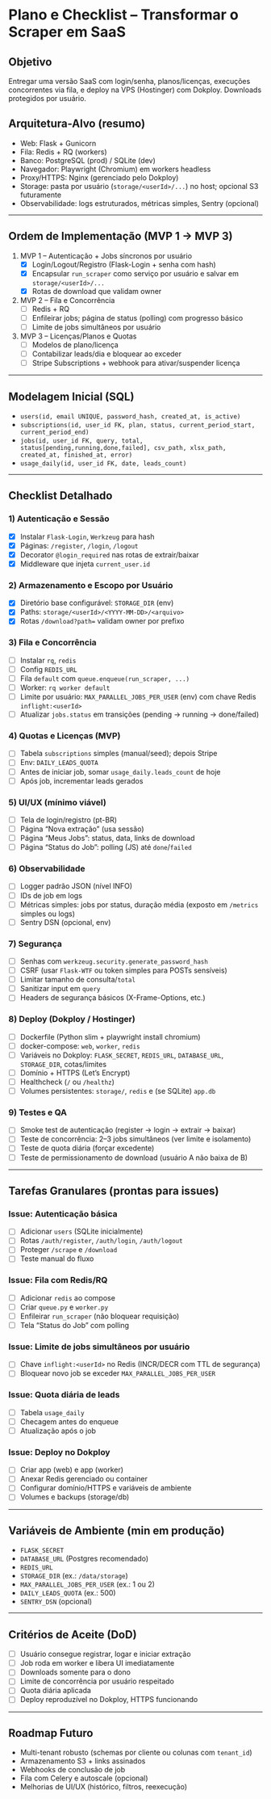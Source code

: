 # Plano e Checklist – Transformar o Scraper em SaaS

## Objetivo
Entregar uma versão SaaS com login/senha, planos/licenças, execuções concorrentes via fila, e deploy na VPS (Hostinger) com Dokploy. Downloads protegidos por usuário.

## Arquitetura-Alvo (resumo)
- Web: Flask + Gunicorn
- Fila: Redis + RQ (workers)
- Banco: PostgreSQL (prod) / SQLite (dev)
- Navegador: Playwright (Chromium) em workers headless
- Proxy/HTTPS: Nginx (gerenciado pelo Dokploy)
- Storage: pasta por usuário (`storage/<userId>/...`) no host; opcional S3 futuramente
- Observabilidade: logs estruturados, métricas simples, Sentry (opcional)

---

## Ordem de Implementação (MVP 1 → MVP 3)
1) MVP 1 – Autenticação + Jobs síncronos por usuário
   - [x] Login/Logout/Registro (Flask-Login + senha com hash)
   - [x] Encapsular `run_scraper` como serviço por usuário e salvar em `storage/<userId>/...`
   - [x] Rotas de download que validam owner
2) MVP 2 – Fila e Concorrência
   - [ ] Redis + RQ
   - [ ] Enfileirar jobs; página de status (polling) com progresso básico
   - [ ] Limite de jobs simultâneos por usuário
3) MVP 3 – Licenças/Planos e Quotas
   - [ ] Modelos de plano/licença
   - [ ] Contabilizar leads/dia e bloquear ao exceder
   - [ ] Stripe Subscriptions + webhook para ativar/suspender licença

---

## Modelagem Inicial (SQL)
- `users(id, email UNIQUE, password_hash, created_at, is_active)`
- `subscriptions(id, user_id FK, plan, status, current_period_start, current_period_end)`
- `jobs(id, user_id FK, query, total, status[pending,running,done,failed], csv_path, xlsx_path, created_at, finished_at, error)`
- `usage_daily(id, user_id FK, date, leads_count)`

---

## Checklist Detalhado

### 1) Autenticação e Sessão
- [x] Instalar `Flask-Login`, `Werkzeug` para hash
- [x] Páginas: `/register`, `/login`, `/logout`
- [x] Decorator `@login_required` nas rotas de extrair/baixar
- [x] Middleware que injeta `current_user.id`

### 2) Armazenamento e Escopo por Usuário
- [x] Diretório base configurável: `STORAGE_DIR` (env)
- [x] Paths: `storage/<userId>/<YYYY-MM-DD>/<arquivo>`
- [x] Rotas `/download?path=` validam owner por prefixo

### 3) Fila e Concorrência
- [ ] Instalar `rq`, `redis`
- [ ] Config `REDIS_URL`
- [ ] Fila `default` com `queue.enqueue(run_scraper, ...)`
- [ ] Worker: `rq worker default`
- [ ] Limite por usuário: `MAX_PARALLEL_JOBS_PER_USER` (env) com chave Redis `inflight:<userId>`
- [ ] Atualizar `jobs.status` em transições (pending → running → done/failed)

### 4) Quotas e Licenças (MVP)
- [ ] Tabela `subscriptions` simples (manual/seed); depois Stripe
- [ ] Env: `DAILY_LEADS_QUOTA`
- [ ] Antes de iniciar job, somar `usage_daily.leads_count` de hoje
- [ ] Após job, incrementar leads gerados

### 5) UI/UX (mínimo viável)
- [ ] Tela de login/registro (pt-BR)
- [ ] Página “Nova extração” (usa sessão)
- [ ] Página “Meus Jobs”: status, data, links de download
- [ ] Página “Status do Job”: polling (JS) até `done`/`failed`

### 6) Observabilidade
- [ ] Logger padrão JSON (nível INFO)
- [ ] IDs de job em logs
- [ ] Métricas simples: jobs por status, duração média (exposto em `/metrics` simples ou logs)
- [ ] Sentry DSN (opcional, env)

### 7) Segurança
- [ ] Senhas com `werkzeug.security.generate_password_hash`
- [ ] CSRF (usar `Flask-WTF` ou token simples para POSTs sensíveis)
- [ ] Limitar tamanho de consulta/`total`
- [ ] Sanitizar input em `query`
- [ ] Headers de segurança básicos (X-Frame-Options, etc.)

### 8) Deploy (Dokploy / Hostinger)
- [ ] Dockerfile (Python slim + playwright install chromium)
- [ ] docker-compose: `web`, `worker`, `redis`
- [ ] Variáveis no Dokploy: `FLASK_SECRET`, `REDIS_URL`, `DATABASE_URL`, `STORAGE_DIR`, cotas/limites
- [ ] Domínio + HTTPS (Let’s Encrypt)
- [ ] Healthcheck (`/` ou `/healthz`)
- [ ] Volumes persistentes: `storage/`, `redis` e (se SQLite) `app.db`

### 9) Testes e QA
- [ ] Smoke test de autenticação (register → login → extrair → baixar)
- [ ] Teste de concorrência: 2–3 jobs simultâneos (ver limite e isolamento)
- [ ] Teste de quota diária (forçar excedente)
- [ ] Teste de permissionamento de download (usuário A não baixa de B)

---

## Tarefas Granulares (prontas para issues)

### Issue: Autenticação básica
- [ ] Adicionar `users` (SQLite inicialmente)
- [ ] Rotas `/auth/register`, `/auth/login`, `/auth/logout`
- [ ] Proteger `/scrape` e `/download`
- [ ] Teste manual do fluxo

### Issue: Fila com Redis/RQ
- [ ] Adicionar `redis` ao compose
- [ ] Criar `queue.py` e `worker.py`
- [ ] Enfileirar `run_scraper` (não bloquear requisição)
- [ ] Tela “Status do Job” com polling

### Issue: Limite de jobs simultâneos por usuário
- [ ] Chave `inflight:<userId>` no Redis (INCR/DECR com TTL de segurança)
- [ ] Bloquear novo job se exceder `MAX_PARALLEL_JOBS_PER_USER`

### Issue: Quota diária de leads
- [ ] Tabela `usage_daily`
- [ ] Checagem antes do enqueue
- [ ] Atualização após o job

### Issue: Deploy no Dokploy
- [ ] Criar app (web) e app (worker)
- [ ] Anexar Redis gerenciado ou container
- [ ] Configurar domínio/HTTPS e variáveis de ambiente
- [ ] Volumes e backups (storage/db)

---

## Variáveis de Ambiente (min em produção)
- `FLASK_SECRET`
- `DATABASE_URL` (Postgres recomendado)
- `REDIS_URL`
- `STORAGE_DIR` (ex.: `/data/storage`)
- `MAX_PARALLEL_JOBS_PER_USER` (ex.: 1 ou 2)
- `DAILY_LEADS_QUOTA` (ex.: 500)
- `SENTRY_DSN` (opcional)

---

## Critérios de Aceite (DoD)
- [ ] Usuário consegue registrar, logar e iniciar extração
- [ ] Job roda em worker e libera UI imediatamente
- [ ] Downloads somente para o dono
- [ ] Limite de concorrência por usuário respeitado
- [ ] Quota diária aplicada
- [ ] Deploy reproduzível no Dokploy, HTTPS funcionando

---

## Roadmap Futuro
- Multi-tenant robusto (schemas por cliente ou colunas com `tenant_id`)
- Armazenamento S3 + links assinados
- Webhooks de conclusão de job
- Fila com Celery e autoscale (opcional)
- Melhorias de UI/UX (histórico, filtros, reexecução) 